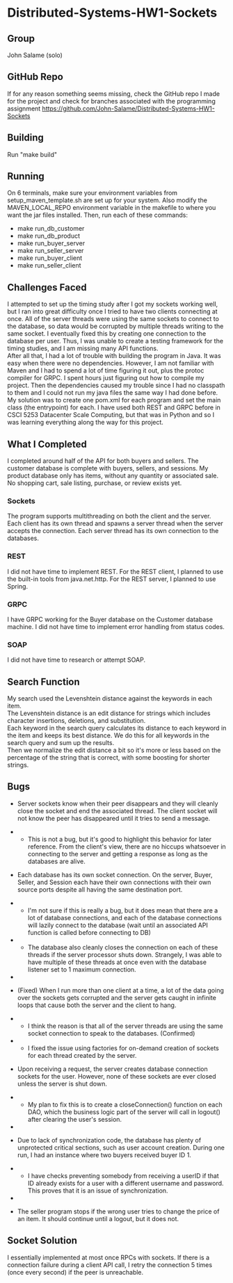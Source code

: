 # Distributed-Systems-HW1-Sockets

## Group
John Salame (solo)

## GitHub Repo
If for any reason something seems missing, check the GitHub repo I made for the project and check for branches associated with the programming assignment https://github.com/John-Salame/Distributed-Systems-HW1-Sockets

## Building
Run "make build"
## Running
On 6 terminals, make sure your environment variables from setup_maven_template.sh are set up for your system.
Also modify the MAVEN_LOCAL_REPO environment variable in the makefile to where you want the jar files installed.
Then, run each of these commands:
* make run_db_customer
* make run_db_product
* make run_buyer_server
* make run_seller_server
* make run_buyer_client
* make run_seller_client

## Challenges Faced
I attempted to set up the timing study after I got my sockets working well, but I ran into great difficulty once I tried to have two clients connecting at once.
All of the server threads were using the same sockets to connect to the database, so data would be corrupted by multiple threads writing to the same socket.
I eventually fixed this by creating one connection to the database per user.
Thus, I was unable to create a testing framework for the timing studies, and I am missing many API functions.  
After all that, I had a lot of trouble with building the program in Java. It was easy when there were no dependencies.
However, I am not familiar with Maven and I had to spend a lot of time figuring it out, plus the protoc compiler for GRPC. I spent hours just figuring out how to compile my project.
Then the dependencies caused my trouble since I had no classpath to them and I could not run my java files the same way I had done before.  
My solution was to create one pom.xml for each program and set the main class (the entrypoint) for each.
I have used both REST and GRPC before in CSCI 5253 Datacenter Scale Computing, but that was in Python and so I was learning everything along the way for this project.

## What I Completed
I completed around half of the API for both buyers and sellers.
The customer database is complete with buyers, sellers, and sessions. My product database only has items, without any quantity or associated sale.
No shopping cart, sale listing, purchase, or review exists yet.
### Sockets
The program supports multithreading on both the client and the server. Each client has its own thread and spawns a server thread when the server accepts the connection.
Each server thread has its own connection to the databases.
### REST
I did not have time to implement REST. For the REST client, I planned to use the built-in tools from java.net.http.
For the REST server, I planned to use Spring.
### GRPC
I have GRPC working for the Buyer database on the Customer database machine. I did not have time to implement error handling from status codes.
### SOAP
I did not have time to research or attempt SOAP.


## Search Function
My search used the Levenshtein distance against the keywords in each item.  
The Levenshtein distance is an edit distance for strings which includes character insertions, deletions, and substitution.  
Each keyword in the search query calculates its distance to each keyword in the item and keeps its best distance. We do this for all keywords in the search query and sum up the results.  
Then we normalize the edit distance a bit so it's more or less based on the percentage of the string that is correct, with some boosting for shorter strings.

## Bugs
* Server sockets know when their peer disappears and they will cleanly close the socket and end the associated thread. The client socket will not know the peer has disappeared until it tries to send a message.
*  * This is not a bug, but it's good to highlight this behavior for later reference. From the client's view, there are no hiccups whatsoever in connecting to the server and getting a response as long as the databases are alive.
* Each database has its own socket connection. On the server, Buyer, Seller, and Session each have their own connections with their own source ports despite all having the same destination port.
*  * I'm not sure if this is really a bug, but it does mean that there are a lot of database connections, and each of the database connections will lazily connect to the database (wait until an associated API function is called before connecting to DB)
*  * The database also cleanly closes the connection on each of these threads if the server processor shuts down. Strangely, I was able to have multiple of these threads at once even with the database listener set to 1 maximum connection.
*
* (Fixed) When I run more than one client at a time, a lot of the data going over the sockets gets corrupted and the server gets caught in infinite loops that cause both the server and the client to hang.
*  * I think the reason is that all of the server threads are using the same socket connection to speak to the databases. (Confirmed)
*  * I fixed the issue using factories for on-demand creation of sockets for each thread created by the server.

* Upon receiving a request, the server creates database connection sockets for the user. However, none of these sockets are ever closed unless the server is shut down.
*  * My plan to fix this is to create a closeConnection() function on each DAO, which the business logic part of the server will call in logout() after clearing the user's session.
*
* Due to lack of synchronization code, the database has plenty of unprotected critical sections, such as user account creation. During one run, I had an instance where two buyers received buyer ID 1.
*  * I have checks preventing somebody from receiving a userID if that ID already exists for a user with a different username and password. This proves that it is an issue of synchronization.
*
* The seller program stops if the wrong user tries to change the price of an item. It should continue until a logout, but it does not.

## Socket Solution
I essentially implemented at most once RPCs with sockets. If there is a connection failure during a client API call, 
I retry the connection 5 times (once every second) if the peer is unreachable.
